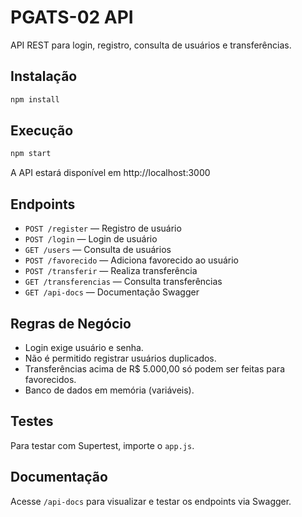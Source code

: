 # PGATS-02 API

API REST para login, registro, consulta de usuários e transferências.

## Instalação

```bash
npm install
```

## Execução

```bash
npm start
```

A API estará disponível em http://localhost:3000

## Endpoints

- `POST /register` — Registro de usuário
- `POST /login` — Login de usuário
- `GET /users` — Consulta de usuários
- `POST /favorecido` — Adiciona favorecido ao usuário
- `POST /transferir` — Realiza transferência
- `GET /transferencias` — Consulta transferências
- `GET /api-docs` — Documentação Swagger

## Regras de Negócio

- Login exige usuário e senha.
- Não é permitido registrar usuários duplicados.
- Transferências acima de R$ 5.000,00 só podem ser feitas para favorecidos.
- Banco de dados em memória (variáveis).

## Testes

Para testar com Supertest, importe o `app.js`.

## Documentação

Acesse `/api-docs` para visualizar e testar os endpoints via Swagger.
